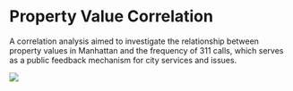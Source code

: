 # Property Value Correlation

A correlation analysis aimed to investigate the relationship between property values in Manhattan and the frequency of 311 calls, which serves as a public feedback mechanism for city services and issues.

![]([https://user-images.githubusercontent.com/63386979/170894496-ca0ad829-cd22-40da-864a-ec8a39e0080a.jpeg](https://www.google.com/url?sa=i&url=https%3A%2F%2Fbetterttv.com%2Femotes%2F65669c9fa517b784eb548375&psig=AOvVaw1XJQXju--Kcbp-VIwXXqPm&ust=1729192870592000&source=images&cd=vfe&opi=89978449&ved=0CBQQjRxqFwoTCNiowcjPk4kDFQAAAAAdAAAAABAI))



